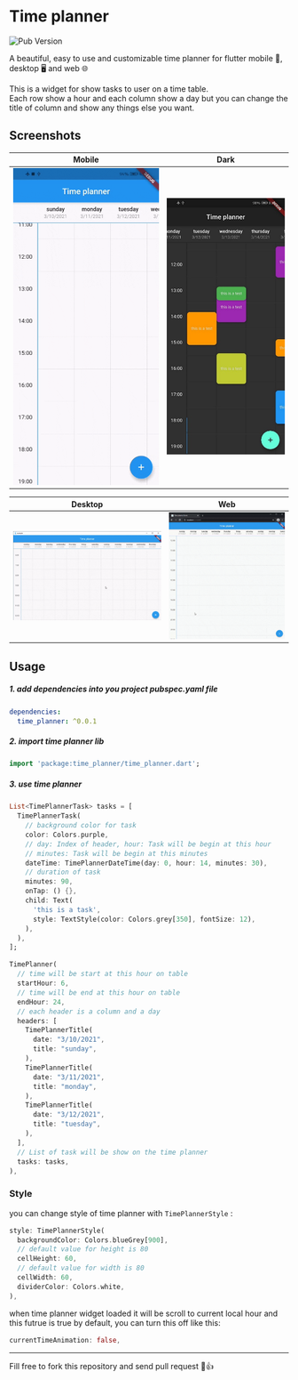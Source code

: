 # Time planner

![Pub Version](https://img.shields.io/pub/v/time_planner)

A beautiful, easy to use and customizable time planner for flutter mobile 📱, desktop 🖥 and web 🌐

This is a widget for show tasks to user on a time table.  
Each row show a hour and each column show a day but you can change the title of column and show any things else you want.

## Screenshots

| Mobile                                 | Dark                                    |
| -------------------------------------- | --------------------------------------- |
| ![Notification](screenshot/Mobile.gif) | ![Attached](screenshot/darkMobile.jpg) |

| Desktop                                 | Web                             |
| --------------------------------------- | ------------------------------- |
| ![Notification](screenshot/Desktop.gif) | ![Attached](screenshot/web.gif) |

## Usage

##### 1. add dependencies into you project pubspec.yaml file

```yaml
dependencies:
  time_planner: ^0.0.1
```

##### 2. import time planner lib

```dart
import 'package:time_planner/time_planner.dart';
```

##### 3. use time planner

```dart
List<TimePlannerTask> tasks = [
  TimePlannerTask(
    // background color for task
    color: Colors.purple,
    // day: Index of header, hour: Task will be begin at this hour
    // minutes: Task will be begin at this minutes
    dateTime: TimePlannerDateTime(day: 0, hour: 14, minutes: 30),
    // duration of task
    minutes: 90,
    onTap: () {},
    child: Text(
      'this is a task',
      style: TextStyle(color: Colors.grey[350], fontSize: 12),
    ),
  ),
];
```

```dart
TimePlanner(
  // time will be start at this hour on table
  startHour: 6,
  // time will be end at this hour on table
  endHour: 24,
  // each header is a column and a day
  headers: [
    TimePlannerTitle(
      date: "3/10/2021",
      title: "sunday",
    ),
    TimePlannerTitle(
      date: "3/11/2021",
      title: "monday",
    ),
    TimePlannerTitle(
      date: "3/12/2021",
      title: "tuesday",
    ),
  ],
  // List of task will be show on the time planner
  tasks: tasks,
),
```

### Style

you can change style of time planner with `TimePlannerStyle` :

```dart
style: TimePlannerStyle(
  backgroundColor: Colors.blueGrey[900],
  // default value for height is 80
  cellHeight: 60,
  // default value for width is 80
  cellWidth: 60,
  dividerColor: Colors.white,
),
```

when time planner widget loaded it will be scroll to current local hour and this futrue is true by default, you can turn this off like this:

```dart
currentTimeAnimation: false,
```

---

Fill free to fork this repository and send pull request 🏁👍
